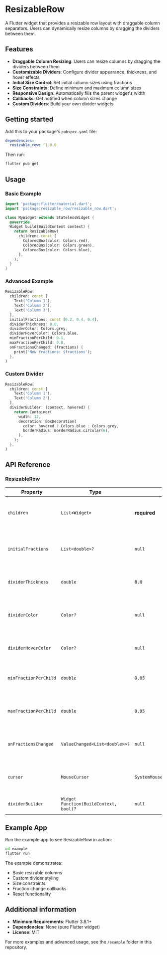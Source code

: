 # ResizableRow

A Flutter widget that provides a resizable row layout with draggable column separators. Users can dynamically resize columns by dragging the dividers between them.

## Features

- **Draggable Column Resizing**: Users can resize columns by dragging the dividers between them
- **Customizable Dividers**: Configure divider appearance, thickness, and hover effects
- **Initial Size Control**: Set initial column sizes using fractions
- **Size Constraints**: Define minimum and maximum column sizes
- **Responsive Design**: Automatically fills the parent widget's width
- **Callbacks**: Get notified when column sizes change
- **Custom Dividers**: Build your own divider widgets

## Getting started

Add this to your package's `pubspec.yaml` file:

```yaml
dependencies:
  resizable_row: ^1.0.0
```

Then run:

```bash
flutter pub get
```

## Usage

### Basic Example

```dart
import 'package:flutter/material.dart';
import 'package:resizable_row/resizable_row.dart';

class MyWidget extends StatelessWidget {
  @override
  Widget build(BuildContext context) {
    return ResizableRow(
      children: const [
        ColoredBox(color: Colors.red),
        ColoredBox(color: Colors.green),
        ColoredBox(color: Colors.blue),
      ],
    );
  }
}
```

### Advanced Example

```dart
ResizableRow(
  children: const [
    Text('Column 1'),
    Text('Column 2'),
    Text('Column 3'),
  ],
  initialFractions: const [0.2, 0.4, 0.4],
  dividerThickness: 8.0,
  dividerColor: Colors.grey,
  dividerHoverColor: Colors.blue,
  minFractionPerChild: 0.1,
  maxFractionPerChild: 0.8,
  onFractionsChanged: (fractions) {
    print('New fractions: $fractions');
  },
)
```

### Custom Divider

```dart
ResizableRow(
  children: const [
    Text('Column 1'),
    Text('Column 2'),
  ],
  dividerBuilder: (context, hovered) {
    return Container(
      width: 12,
      decoration: BoxDecoration(
        color: hovered ? Colors.blue : Colors.grey,
        borderRadius: BorderRadius.circular(6),
      ),
    );
  },
)
```

## API Reference

### ResizableRow

| Property | Type | Default | Description |
|----------|------|---------|-------------|
| `children` | `List<Widget>` | **required** | The widgets that make up the columns |
| `initialFractions` | `List<double>?` | `null` | Initial width fractions for each child (must sum to ~1.0) |
| `dividerThickness` | `double` | `8.0` | Thickness of the draggable divider |
| `dividerColor` | `Color?` | `null` | Color of the divider (uses theme default if null) |
| `dividerHoverColor` | `Color?` | `null` | Color of the divider when hovered |
| `minFractionPerChild` | `double` | `0.05` | Minimum fraction any child can be resized to |
| `maxFractionPerChild` | `double` | `0.95` | Maximum fraction any child can be resized to |
| `onFractionsChanged` | `ValueChanged<List<double>>?` | `null` | Callback when fractions change during drag |
| `cursor` | `MouseCursor` | `SystemMouseCursors.resizeLeftRight` | Mouse cursor when hovering divider |
| `dividerBuilder` | `Widget Function(BuildContext, bool)?` | `null` | Custom divider builder |

## Example App

Run the example app to see ResizableRow in action:

```bash
cd example
flutter run
```

The example demonstrates:
- Basic resizable columns
- Custom divider styling
- Size constraints
- Fraction change callbacks
- Reset functionality

## Additional information

- **Minimum Requirements**: Flutter 3.8.1+
- **Dependencies**: None (pure Flutter widget)
- **License**: MIT

For more examples and advanced usage, see the `/example` folder in this repository.
